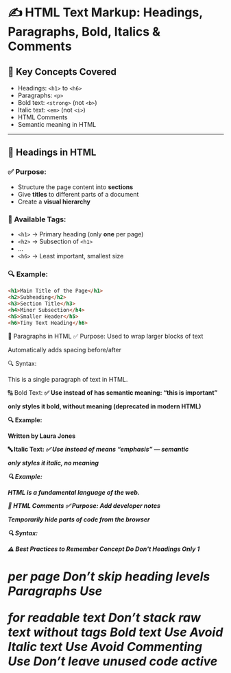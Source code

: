 # ✍️ HTML Text Markup: Headings, Paragraphs, Bold, Italics & Comments

## 🧠 Key Concepts Covered

- Headings: `<h1>` to `<h6>`
- Paragraphs: `<p>`
- Bold text: `<strong>` (not `<b>`)
- Italic text: `<em>` (not `<i>`)
- HTML Comments
- Semantic meaning in HTML

---

## 🧱 Headings in HTML

### ✅ Purpose:

- Structure the page content into **sections**
- Give **titles** to different parts of a document
- Create a **visual hierarchy**

### 🔢 Available Tags:

- `<h1>` → Primary heading (only **one** per page)
- `<h2>` → Subsection of `<h1>`
- ...
- `<h6>` → Least important, smallest size

### 🔍 Example:

```html
<h1>Main Title of the Page</h1>
<h2>Subheading</h2>
<h3>Section Title</h3>
<h4>Minor Subsection</h4>
<h5>Smaller Header</h5>
<h6>Tiny Text Heading</h6>
```

📝 Paragraphs in HTML
✅ Purpose:
Used to wrap larger blocks of text

Automatically adds spacing before/after

🔍 Syntax:

<p>This is a single paragraph of text in HTML.</p>
🔠 Bold Text: <strong>
✅ Use <strong> instead of <b>
<strong> has semantic meaning: “this is important”

<b> only styles it bold, without meaning (deprecated in modern HTML)

🔍 Example:

<p>Written by <strong>Laura Jones</strong></p>
🔤 Italic Text: <em>
✅ Use <em> instead of <i>
<em> means “emphasis” — semantic

<i> only styles it italic, no meaning

🔍 Example:

<p>HTML is a <em>fundamental</em> language of the web.</p>
💬 HTML Comments
✅ Purpose:
Add developer notes

Temporarily hide parts of code from the browser

🔍 Syntax:

<!-- This is a comment and will not appear in the browser -->

⚠️ Best Practices to Remember
Concept Do Don't
Headings Only 1 <h1> per page Don’t skip heading levels
Paragraphs Use <p> for readable text Don’t stack raw text without tags
Bold text Use <strong> Avoid <b>
Italic text Use <em> Avoid <i>
Commenting Use <!-- comment --> Don’t leave unused code active
